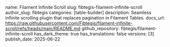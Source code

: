 name: Filament Infinite Scroll
slug: fibtegis-filament-infinite-scroll
author_slug: fibtegis
categories: [table-builder]
description: Seamless infinite scrolling plugin that replaces pagination in Filament Tables.
docs_url: https://raw.githubusercontent.com/Fibtegis/filament-infinite-scroll/refs/heads/main/README.md
github_repository: fibtegis/filament-infinite-scroll
has_dark_theme: true
has_translations: false
versions: [3]
publish_date: 2025-06-22